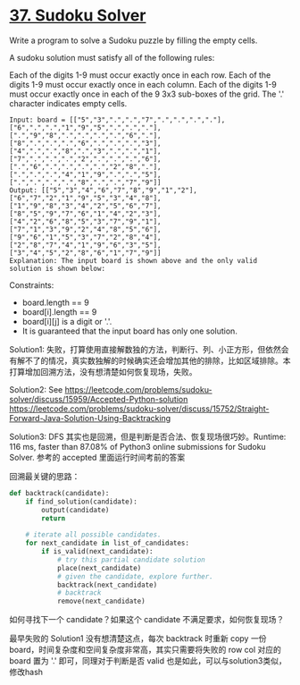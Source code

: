 # [37. Sudoku Solver](https://leetcode.com/problems/sudoku-solver/)

Write a program to solve a Sudoku puzzle by filling the empty cells.

A sudoku solution must satisfy all of the following rules:

Each of the digits 1-9 must occur exactly once in each row.
Each of the digits 1-9 must occur exactly once in each column.
Each of the digits 1-9 must occur exactly once in each of the 9 3x3 sub-boxes of the grid.
The '.' character indicates empty cells.

```
Input: board = [["5","3",".",".","7",".",".",".","."],["6",".",".","1","9","5",".",".","."],[".","9","8",".",".",".",".","6","."],["8",".",".",".","6",".",".",".","3"],["4",".",".","8",".","3",".",".","1"],["7",".",".",".","2",".",".",".","6"],[".","6",".",".",".",".","2","8","."],[".",".",".","4","1","9",".",".","5"],[".",".",".",".","8",".",".","7","9"]]
Output: [["5","3","4","6","7","8","9","1","2"],["6","7","2","1","9","5","3","4","8"],["1","9","8","3","4","2","5","6","7"],["8","5","9","7","6","1","4","2","3"],["4","2","6","8","5","3","7","9","1"],["7","1","3","9","2","4","8","5","6"],["9","6","1","5","3","7","2","8","4"],["2","8","7","4","1","9","6","3","5"],["3","4","5","2","8","6","1","7","9"]]
Explanation: The input board is shown above and the only valid solution is shown below:
```

Constraints:

- board.length == 9
- board[i].length == 9
- board[i][j] is a digit or '.'.
- It is guaranteed that the input board has only one solution.

Solution1: 失败，打算使用直接解数独的方法，判断行、列、小正方形，但依然会有解不了的情况，真实数独解的时候确实还会增加其他的排除，比如区域排除。本打算增加回溯方法，没有想清楚如何恢复现场，失败。


Solution2: See
https://leetcode.com/problems/sudoku-solver/discuss/15959/Accepted-Python-solution
https://leetcode.com/problems/sudoku-solver/discuss/15752/Straight-Forward-Java-Solution-Using-Backtracking


Solution3: DFS 其实也是回溯，但是判断是否合法、恢复现场很巧妙。Runtime: 116 ms, faster than 87.08% of Python3 online submissions for Sudoku Solver. 参考的 accepted 里面运行时间考前的答案

回溯最关键的思路：

```python
def backtrack(candidate):
    if find_solution(candidate):
        output(candidate)
        return
    
    # iterate all possible candidates.
    for next_candidate in list_of_candidates:
        if is_valid(next_candidate):
            # try this partial candidate solution
            place(next_candidate)
            # given the candidate, explore further.
            backtrack(next_candidate)
            # backtrack
            remove(next_candidate)
```

如何寻找下一个 candidate？如果这个 candidate 不满足要求，如何恢复现场？

最早失败的 Solution1 没有想清楚这点，每次 backtrack 时重新 copy 一份 board，时间复杂度和空间复杂度非常高，其实只需要将失败的 row col 对应的 board 置为 '.' 即可，同理对于判断是否 valid 也是如此，可以与solution3类似，修改hash
